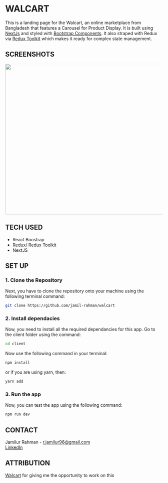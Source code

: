 # WALCART

This is a landing page for the Walcart, an online marketplace from Bangladesh that features a Carousel for Product Display. It is built using [NextJs](https://nextjs.org/) and styled with [Bootstrap Components](https://react-bootstrap.github.io/). It also straped with Redux via [Redux Toolkit](https://redux-toolkit.js.org/) which makes it ready for complex state management.

## SCREENSHOTS

<a href="url"><img src="https://cdn.discordapp.com/attachments/910610127659368459/1023064268691755091/unknown.png" height="480" width="1000" ></a>

## TECH USED
* React Boostrap
* Redux/ Redux Toolkit
* NextJS

## SET UP

### 1. Clone the Repository
Next, you have to clone the repository onto your machine using the following terminal command:
```bash
git clone https://github.com/jamil-rahman/walcart
```

### 2. Install dependacies
Now, you need to install all the required dependancies for this app. Go to the client folder using the command:
```bash
cd client
```
Now use the following command in your terminal:
```bash
npm install
```
or if you are using yarn, then: 
```bash
yarn add
```

### 3. Run the app
Now, you can test the app using the following command:
```bash
npm run dev
```

## CONTACT
Jamilur Rahman - [r.jamilur96@gmail.com](r.jamilur96@gmail.com) <br>
[LinkedIn](https://www.linkedin.com/in/jamilurrahman96/)

## ATTRIBUTION
[Walcart](https://www.walcart.com/) for giving me the opportunity to work on this